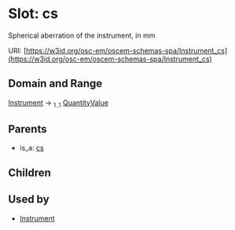 
# Slot: cs

Spherical aberration of the instrument, in mm

URI: [https://w3id.org/osc-em/oscem-schemas-spa/Instrument_cs](https://w3id.org/osc-em/oscem-schemas-spa/Instrument_cs)


## Domain and Range

[Instrument](Instrument.md) &#8594;  <sub>1..1</sub> [QuantityValue](QuantityValue.md)

## Parents

 *  is_a: [cs](cs.md)

## Children


## Used by

 * [Instrument](Instrument.md)
